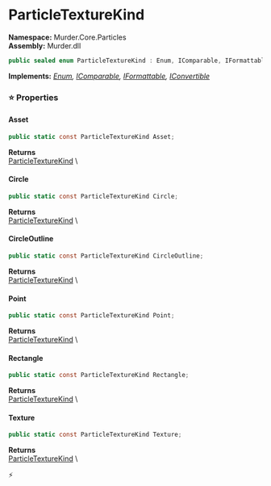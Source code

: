 # ParticleTextureKind

**Namespace:** Murder.Core.Particles \
**Assembly:** Murder.dll

```csharp
public sealed enum ParticleTextureKind : Enum, IComparable, IFormattable, IConvertible
```

**Implements:** _[Enum](https://learn.microsoft.com/en-us/dotnet/api/System.Enum?view=net-7.0), [IComparable](https://learn.microsoft.com/en-us/dotnet/api/System.IComparable?view=net-7.0), [IFormattable](https://learn.microsoft.com/en-us/dotnet/api/System.IFormattable?view=net-7.0), [IConvertible](https://learn.microsoft.com/en-us/dotnet/api/System.IConvertible?view=net-7.0)_

### ⭐ Properties
#### Asset
```csharp
public static const ParticleTextureKind Asset;
```

**Returns** \
[ParticleTextureKind](../../../Murder/Core/Particles/ParticleTextureKind.html) \
#### Circle
```csharp
public static const ParticleTextureKind Circle;
```

**Returns** \
[ParticleTextureKind](../../../Murder/Core/Particles/ParticleTextureKind.html) \
#### CircleOutline
```csharp
public static const ParticleTextureKind CircleOutline;
```

**Returns** \
[ParticleTextureKind](../../../Murder/Core/Particles/ParticleTextureKind.html) \
#### Point
```csharp
public static const ParticleTextureKind Point;
```

**Returns** \
[ParticleTextureKind](../../../Murder/Core/Particles/ParticleTextureKind.html) \
#### Rectangle
```csharp
public static const ParticleTextureKind Rectangle;
```

**Returns** \
[ParticleTextureKind](../../../Murder/Core/Particles/ParticleTextureKind.html) \
#### Texture
```csharp
public static const ParticleTextureKind Texture;
```

**Returns** \
[ParticleTextureKind](../../../Murder/Core/Particles/ParticleTextureKind.html) \


⚡